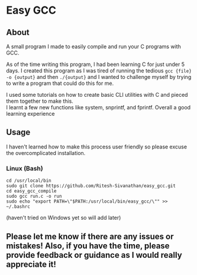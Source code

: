 # Easy GCC

## About
A small program I made to easily compile and run your C programs with GCC. <br>

As of the time writing this program, I had been learning C for just under 5 days. I created this program as I was tired of running the tedious `gcc {file} -o {output}` and then `./{output}` and I wanted to challenge myself by trying to write a program that could do this for me. <br>

I used some tutorials on how to create basic CLI utilities with C and pieced them together to make this. <br>
I learnt a few new functions like system, snprintf, and fprintf. Overall a good learning experience <br>

## Usage

I haven't learned how to make this process user friendly so please excuse the overcomplicated installation.

### Linux (Bash)
`cd /usr/local/bin` <br>
`sudo git clone https://github.com/Ritesh-Sivanathan/easy_gcc.git` <br>
`cd easy_gcc_compile` <br>
`sudo gcc run.c -o run` <br>
`sudo echo "export PATH=\"$PATH:/usr/local/bin/easy_gcc/\"" >> ~/.bashrc` <br>

(haven't tried on Windows yet so will add later)

## Please let me know if there are any issues or mistakes! Also, if you have the time, please provide feedback or guidance as I would really appreciate it!
